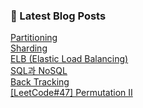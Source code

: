 

### 📕 Latest Blog Posts   

<a href ="https://gilbert9172.tistory.com/133"> Partitioning </a> <br><a href ="https://gilbert9172.tistory.com/132"> Sharding </a> <br><a href ="https://gilbert9172.tistory.com/131"> ELB (Elastic Load Balancing) </a> <br><a href ="https://gilbert9172.tistory.com/130"> SQL과 NoSQL </a> <br><a href ="https://gilbert9172.tistory.com/129"> Back Tracking </a> <br><a href ="https://gilbert9172.tistory.com/128"> [LeetCode#47] Permutation Ⅱ </a> <br>